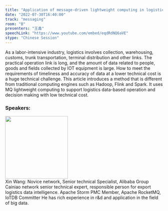 ```yaml
---
title: "Application of message-driven lightweight computing in logistics"
date: "2022-07-30T16:40:00"
track: "messaging"
room: "B"
presenters: "王鑫"
speechLink: "https://www.youtube.com/embed/eqdRdNQ6aVE"
stype: "Chinese Session"
---
```

As a labor-intensive industry, logistics involves collection, warehousing, customs, trunk transportation, terminal distribution and other links. The practical operation link is long, and the amount of data related to people, goods and fields collected by IOT equipment is large. How to meet the requirements of timeliness and accuracy of data at a lower technical cost is a huge technical challenge. This article introduces a method that is different from traditional computing engines such as Hadoop, Flink and Spark. It uses MQ lightweight computing to support logistics data-based operation and decision making with low technical cost.
 ### Speakers: 
 <img src="images/speaker/1064.png" width="200" /><br>Xin Wang: Novice network, Senior technical Specialist, Alibaba Group Cainiao network senior technical expert, responsible person for export logistics data intelligence. Apache Storm PMC Member, Apache RocketMQ, IoTDB Committer He has rich experience in r&d and application in the field of big data.

 